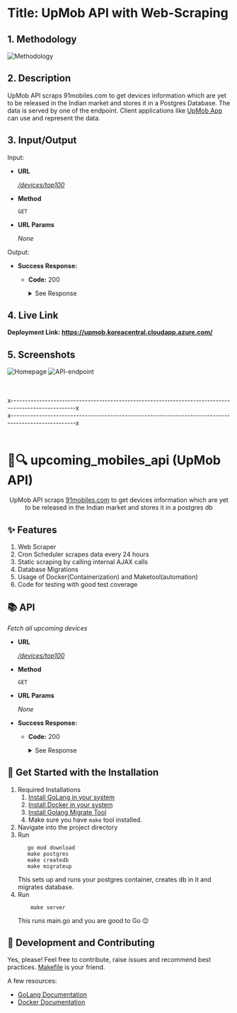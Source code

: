 # Title: UpMob API with Web-Scraping

## 1. Methodology
![Methodology](https://user-images.githubusercontent.com/56118625/208246136-ab264839-1f52-45c6-8207-5eb9a6d33784.png)

## 2. Description
UpMob API scraps 91mobiles.com to get devices information which are yet to be released in the Indian market and stores it in a Postgres Database. The data is served by one of the endpoint. Client applications like [UpMob App](https://github.com/jayantkatia/upMob) can use and represent the data.  

## 3. Input/Output
Input: 
* <b>URL</b>

  <a href="https://upmob.koreacentral.cloudapp.azure.com/devices/top100"><i>/devices/top100</i></a>

* <b>Method</b>
  
  `GET`
  
* <b>URL Params</b>

    <i>None</i>


Output: 
* <b>Success Response:</b>

  * <b>Code:</b> 200 <br /> 
    <details>
    <summary>See Response</summary>
    
    ``` 
    [
      {
            "device_name": "OnePlus 8T Pro",
            "last_updated": "Updated on: Jul 26, 2021",
            "expected": "August 7, 2021 (Unofficial)",
            "price": 57999,
            "img_url": "https://www.91-img.com/pictures/139350-v1-oneplus-8t-pro-mobile-phone-large-1.jpg?tr=q-60",
            "source_url": "https://www.91mobiles.com/oneplus-8t-pro-price-in-india",
            "spec_score": 0,
            "ram": {
                "String": "8 GB",
                "Valid": true
            },
            "processor": {
                "String": "Qualcomm Snapdragon 865 Plus",
                "Valid": true
            },
            "front_camera": {
                "String": "16 MP",
                "Valid": true
            },
            "rear_camera": {
                "String": "64 MP + 48 MP + 8 MP + 5 MP",
                "Valid": true
            },
            "battery": {
                "String": "4850 mAh",
                "Valid": true
            },
            "display": {
                "String": "6.78 inches",
                "Valid": true
            },
            "operating_system": {
                "String": "Android v10 (Q)",
                "Valid": true
            },
            "custom_ui": {
                "String": "Oxygen OS",
                "Valid": true
            },
            "chipset": {
                "String": "Qualcomm Snapdragon 865 Plus",
                "Valid": true
            },
            "cpu": {
                "String": "Octa core (3.09 GHz, Single core, Kryo 585 + 2.42 GHz, Tri core, Kryo 585 + 1.8 GHz, Quad core, Kryo 585)",
                "Valid": true
            },
            "architecture": {
                "String": "64 bit",
                "Valid": true
            },
            "graphics": {
                "String": "Adreno 650",
                "Valid": true
            },
            "display_type": {
                "String": "Fluid AMOLED",
                "Valid": true
            },
            "screen_size": {
                "String": "6.78 inches (17.22 cm)",
                "Valid": true
            },
            "resolution": {
                "String": "1440 x 3168 pixels",
                "Valid": true
            },
            "pixel_density": {
                "String": "513 ppi",
                "Valid": true
            },
            "touchscreen": {
                "String": "Yes, Capacitive Touchscreen, Multi-touch",
                "Valid": true
            },
            "internal_memory": {
                "String": "256 GB",
                "Valid": true
            },
            "expandable_memory": {
                "String": "No",
                "Valid": true
            },
            "m_camera_setup": {
                "String": "Quad",
                "Valid": true
            },
            "m_resolution": {
                "String": "64 MP Primary Camera48 MP, Wide Angle, Ultra-Wide Angle Camera8 MP Telephoto Camera5 MP Camera",
                "Valid": true
            },
            "m_autofocus": {
                "String": "Yes, Phase Detection autofocus",
                "Valid": true
            },
            "m_ois": {
                "String": "Yes",
                "Valid": true
            },
            "m_sensors": {
                "String": "",
                "Valid": false
            },
            "m_flash": {
                "String": "Yes, LED Flash",
                "Valid": true
            },
            "m_image_resolution": {
                "String": "",
                "Valid": false
            },
            "m_settings": {
                "String": "Exposure compensation, ISO control",
                "Valid": true
            },
            "m_shooting_modes": {
                "String": "Continuos ShootingHigh Dynamic Range mode (HDR)",
                "Valid": true
            },
            "m_camera_features": {
                "String": "Digital ZoomAuto FlashFace detectionTouch to focus",
                "Valid": true
            },
            "m_video_recording": {
                "String": "",
                "Valid": false
            },
            "s_camera_setup": {
                "String": "Single",
                "Valid": true
            },
            "s_resolution": {
                "String": "16 MP Primary Camera",
                "Valid": true
            },
            "s_video_recording": {
                "String": "",
                "Valid": false
            },
            "capacity": {
                "String": "4850 mAh",
                "Valid": true
            },
            "removable_battery": {
                "String": "No",
                "Valid": true
            },
            "wireless_charging": {
                "String": "",
                "Valid": false
            },
            "quick_charging": {
                "String": "Yes, Fast",
                "Valid": true
            },
            "usb": {
                "String": "Yes",
                "Valid": true
            },
            "sim_slots": {
                "String": "Dual SIM, GSM+GSM",
                "Valid": true
            },
            "network_support": {
                "String": "5G supported by device (network not rolled-out in India), 4G (supports Indian bands), 3G, 2G",
                "Valid": true
            },
            "fingerprint_sensor": {
                "String": "Yes",
                "Valid": true
            },
            "other_sensors": {
                "String": "Light sensor, Proximity sensor, Accelerometer, Compass, Gyroscope",
                "Valid": true
            },
            "scrape_timestamp": "2021-07-25T21:33:31.655995Z"
        }, ... ]
      ```
    </details>

## 4. Live Link
**Deployment Link: https://upmob.koreacentral.cloudapp.azure.com/**

## 5. Screenshots
![Homepage](https://user-images.githubusercontent.com/56118625/208246174-cf7c6738-4e48-4fbf-96f6-d21be183526b.png)
![API-endpoint](https://user-images.githubusercontent.com/56118625/208246176-fa505d33-d527-478e-86bc-8bfe35ce4469.png)


<br>
<br>
x-----------------------------------------------------------------------------------------------------x
<br>
x-----------------------------------------------------------------------------------------------------x
<br>
<br>


# 📱🔍 upcoming_mobiles_api (UpMob API)
<p align="center">UpMob API scraps <a href="https://www.91mobiles.com/upcoming-mobiles-in-india">91mobiles.com</a> to get devices information which are yet to be released in the Indian market and stores it in a postgres db<p>

## ✨ Features
1. Web Scraper 
2. Cron Scheduler scrapes data every 24 hours
3. Static scraping by calling internal AJAX calls
4. Database Migrations
5. Usage of Docker(Containerization) and Maketool(automation)
6. Code for testing with good test coverage

## 📚 API
  <i>Fetch all upcoming devices</i> 

* <b>URL</b>

  <a href="https://upmob.koreacentral.cloudapp.azure.com/devices/top100"><i>/devices/top100</i></a>

* <b>Method</b>
  
  `GET`
  
* <b>URL Params</b>

    <i>None</i>

* <b>Success Response:</b>

  * <b>Code:</b> 200 <br /> 
    <details>
    <summary>See Response</summary>
    
    ``` 
    [
      {
            "device_name": "OnePlus 8T Pro",
            "last_updated": "Updated on: Jul 26, 2021",
            "expected": "August 7, 2021 (Unofficial)",
            "price": 57999,
            "img_url": "https://www.91-img.com/pictures/139350-v1-oneplus-8t-pro-mobile-phone-large-1.jpg?tr=q-60",
            "source_url": "https://www.91mobiles.com/oneplus-8t-pro-price-in-india",
            "spec_score": 0,
            "ram": {
                "String": "8 GB",
                "Valid": true
            },
            "processor": {
                "String": "Qualcomm Snapdragon 865 Plus",
                "Valid": true
            },
            "front_camera": {
                "String": "16 MP",
                "Valid": true
            },
            "rear_camera": {
                "String": "64 MP + 48 MP + 8 MP + 5 MP",
                "Valid": true
            },
            "battery": {
                "String": "4850 mAh",
                "Valid": true
            },
            "display": {
                "String": "6.78 inches",
                "Valid": true
            },
            "operating_system": {
                "String": "Android v10 (Q)",
                "Valid": true
            },
            "custom_ui": {
                "String": "Oxygen OS",
                "Valid": true
            },
            "chipset": {
                "String": "Qualcomm Snapdragon 865 Plus",
                "Valid": true
            },
            "cpu": {
                "String": "Octa core (3.09 GHz, Single core, Kryo 585 + 2.42 GHz, Tri core, Kryo 585 + 1.8 GHz, Quad core, Kryo 585)",
                "Valid": true
            },
            "architecture": {
                "String": "64 bit",
                "Valid": true
            },
            "graphics": {
                "String": "Adreno 650",
                "Valid": true
            },
            "display_type": {
                "String": "Fluid AMOLED",
                "Valid": true
            },
            "screen_size": {
                "String": "6.78 inches (17.22 cm)",
                "Valid": true
            },
            "resolution": {
                "String": "1440 x 3168 pixels",
                "Valid": true
            },
            "pixel_density": {
                "String": "513 ppi",
                "Valid": true
            },
            "touchscreen": {
                "String": "Yes, Capacitive Touchscreen, Multi-touch",
                "Valid": true
            },
            "internal_memory": {
                "String": "256 GB",
                "Valid": true
            },
            "expandable_memory": {
                "String": "No",
                "Valid": true
            },
            "m_camera_setup": {
                "String": "Quad",
                "Valid": true
            },
            "m_resolution": {
                "String": "64 MP Primary Camera48 MP, Wide Angle, Ultra-Wide Angle Camera8 MP Telephoto Camera5 MP Camera",
                "Valid": true
            },
            "m_autofocus": {
                "String": "Yes, Phase Detection autofocus",
                "Valid": true
            },
            "m_ois": {
                "String": "Yes",
                "Valid": true
            },
            "m_sensors": {
                "String": "",
                "Valid": false
            },
            "m_flash": {
                "String": "Yes, LED Flash",
                "Valid": true
            },
            "m_image_resolution": {
                "String": "",
                "Valid": false
            },
            "m_settings": {
                "String": "Exposure compensation, ISO control",
                "Valid": true
            },
            "m_shooting_modes": {
                "String": "Continuos ShootingHigh Dynamic Range mode (HDR)",
                "Valid": true
            },
            "m_camera_features": {
                "String": "Digital ZoomAuto FlashFace detectionTouch to focus",
                "Valid": true
            },
            "m_video_recording": {
                "String": "",
                "Valid": false
            },
            "s_camera_setup": {
                "String": "Single",
                "Valid": true
            },
            "s_resolution": {
                "String": "16 MP Primary Camera",
                "Valid": true
            },
            "s_video_recording": {
                "String": "",
                "Valid": false
            },
            "capacity": {
                "String": "4850 mAh",
                "Valid": true
            },
            "removable_battery": {
                "String": "No",
                "Valid": true
            },
            "wireless_charging": {
                "String": "",
                "Valid": false
            },
            "quick_charging": {
                "String": "Yes, Fast",
                "Valid": true
            },
            "usb": {
                "String": "Yes",
                "Valid": true
            },
            "sim_slots": {
                "String": "Dual SIM, GSM+GSM",
                "Valid": true
            },
            "network_support": {
                "String": "5G supported by device (network not rolled-out in India), 4G (supports Indian bands), 3G, 2G",
                "Valid": true
            },
            "fingerprint_sensor": {
                "String": "Yes",
                "Valid": true
            },
            "other_sensors": {
                "String": "Light sensor, Proximity sensor, Accelerometer, Compass, Gyroscope",
                "Valid": true
            },
            "scrape_timestamp": "2021-07-25T21:33:31.655995Z"
        }, ... ]
      ```
    </details>

## 🚀 Get Started with the Installation 
1. Required Installations
    1. <a href="https://golang.org/doc/install">Install GoLang in your system</a>
    2. <a href="https://docs.docker.com/engine/install/">Install Docker in your system</a>
    3. <a href="https://github.com/golang-migrate/migrate/tree/master/cmd/migrate">Install Golang Migrate Tool</a> 
    4. Make sure you have ```make``` tool installed.
2. Navigate into the project directory
3. Run
    ```shell
       go mod download
       make postgres
       make createdb
       make migrateup 
    ```
    This sets up and runs your postgres container, creates db in it and migrates database. 
4. Run
    ```shell
        make server
    ```
    This runs main.go and you are good to Go 😉


## 💜 Development and Contributing
Yes, please! Feel free to contribute, raise issues and recommend best practices.
<a href="https://github.com/jayantkatia/upcoming_mobiles_api/blob/main/Makefile"> Makefile</a> is your friend.

A few resources:
- [GoLang Documentation](https://golang.org/doc/)
- [Docker Documentation](https://docs.docker.com/get-started/overview/)
